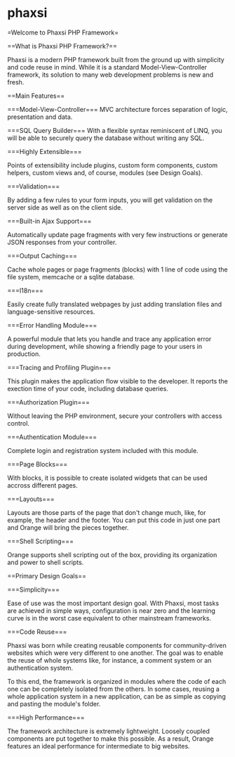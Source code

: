 phaxsi
======

=Welcome to Phaxsi PHP Framework=

==What is Phaxsi PHP Framework?==

Phaxsi is a modern PHP framework built from the ground up with simplicity and code reuse in mind. While it is a standard Model-View-Controller framework, its solution to many web development problems is new and fresh. 

==Main Features==
  
===Model-View-Controller===
MVC architecture forces separation of logic, presentation and data. 

===SQL Query Builder===
With a flexible syntax reminiscent of LINQ, you will be able to securely query the database without writing any SQL.

===Highly Extensible===

Points of extensibility include plugins, custom form components, custom helpers, custom views and, of course, modules (see Design Goals).

===Validation===

By adding a few rules to your form inputs, you will get validation on the server side as well as on the client side. 

===Built-in Ajax Support===

Automatically update page fragments with very few instructions or generate JSON responses from your controller. 

===Output Caching===

Cache whole pages or page fragments (blocks) with 1 line of code using the file system, memcache or a sqlite database.

===I18n===

Easily create fully translated webpages by just adding translation files and language-sensitive resources.

===Error Handling Module===

A powerful module that lets you handle and trace any application error during development, while showing a friendly page to your users in production.

===Tracing and Profiling Plugin===

This plugin makes the application flow visible to the developer. It reports the exection time of your code, including database queries.  

===Authorization Plugin===

Without leaving the PHP environment, secure your controllers with access control. 

===Authentication Module===

Complete login and registration system included with this module.

===Page Blocks===

With blocks, it is possible to create isolated widgets that can be used accross different pages.

===Layouts===

Layouts are those parts of the page that don't change much, like, for example, the header and the footer. You can put this code in just one part and Orange will bring the pieces together.

===Shell Scripting===

Orange supports shell scripting out of the box, providing its organization and power to shell scripts.

==Primary Design Goals==

===Simplicity===

Ease of use was the most important design goal. With Phaxsi, most tasks are achieved in simple ways, configuration is near zero and the learning curve is in the worst case equivalent to other mainstream frameworks. 

===Code Reuse===

Phaxsi was born while creating reusable components for community-driven websites which were very different to one another. The goal was to enable the reuse of whole systems like, for instance, a comment system or an authentication system. 

To this end, the framework is organized in modules where the code of each one can be completely isolated from the others. In some cases, reusing a whole application system in a new application, can be as simple as copying and pasting the module's folder.

===High Performance===

The framework architecture is extremely lightweight. Loosely coupled components are put together to make this possible. As a result, Orange features an ideal performance for intermediate to big websites.

